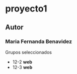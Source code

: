 # proyecto1

## Autor 

### Maria Fernanda Benavidez

Grupos seleccionados

- 12-2 **web** 
- 12-3 **web** 
